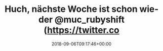 ---
retweeted: false
source: <a href="http://twitter.com" rel="nofollow">Twitter Web Client</a>
entities:
  hashtags: []
  symbols: []
  user_mentions:
  - name: RubyShift München
    screen_name: muc_rubyshift
    indices:
    - '37'
    - '51'
    id_str: '511750727'
    id: '511750727'
  urls:
  - url: https://t.co/Yqj3Z2fWRl
    expanded_url: https://twitter.com/muc_rubyshift/status/1037617506570133504
    display_url: twitter.com/muc_rubyshift/…
    indices:
    - '53'
    - '76'
display_text_range:
- '0'
- '76'
favorite_count: '0'
id_str: '1037630928883990528'
truncated: false
retweet_count: '0'
id: '1037630928883990528'
possibly_sensitive: false
created_at: Thu Sep 06 09:17:46 +0000 2018
favorited: false
full_text: Huch, nächste Woche ist schon wieder [@muc_rubyshift](https://twitter.com/muc_rubyshift)!
lang: de
quote_url: https://twitter.com/muc_rubyshift/status/1037617506570133504
tags:
- pesos/twitter
date: '2018-09-06T09:17:46+00:00'
src: https://twitter.com/bascht/status/1037630928883990528
original_url: https://twitter.com/bascht/status/1037630928883990528
type: twitter_tweet
text: Huch, nächste Woche ist schon wieder [@muc_rubyshift](https://twitter.com/muc_rubyshift)!
title: Huch, nächste Woche ist schon wieder @muc_rubyshift (https://twitter.co

---